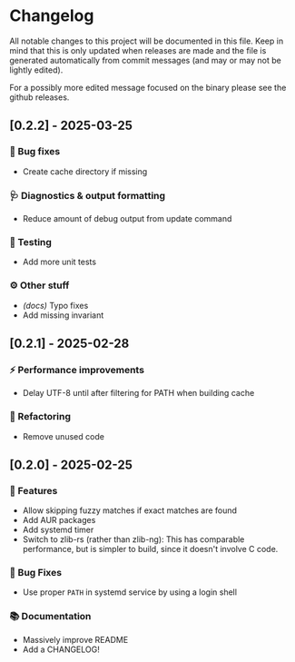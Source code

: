 # Changelog

All notable changes to this project will be documented in this file.
Keep in mind that this is only updated when releases are made and the file
is generated automatically from commit messages (and may or may not be lightly
edited).

For a possibly more edited message focused on the binary please see the github
releases.

## [0.2.2] - 2025-03-25

### 🐛 Bug fixes

- Create cache directory if missing

### 🩺 Diagnostics & output formatting

- Reduce amount of debug output from update command

### 🧪 Testing

- Add more unit tests

### ⚙️ Other stuff

- *(docs)* Typo fixes
- Add missing invariant

## [0.2.1] - 2025-02-28

### ⚡ Performance improvements

- Delay UTF-8 until after filtering for PATH when building cache

### 🚜 Refactoring

- Remove unused code

## [0.2.0] - 2025-02-25

### 🚀 Features

- Allow skipping fuzzy matches if exact matches are found
- Add AUR packages
- Add systemd timer
- Switch to zlib-rs (rather than zlib-ng): This has comparable performance,
  but is simpler to build, since it doesn't involve C code.

### 🐛 Bug Fixes

- Use proper `PATH` in systemd service by using a login shell

### 📚 Documentation

- Massively improve README
- Add a CHANGELOG!
